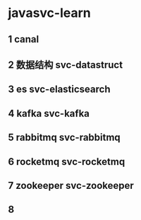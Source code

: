 # javasvc-learn
## 1 canal
## 2 数据结构 svc-datastruct
## 3 es svc-elasticsearch
## 4 kafka svc-kafka
## 5 rabbitmq svc-rabbitmq
## 6 rocketmq svc-rocketmq
## 7 zookeeper svc-zookeeper
## 8 